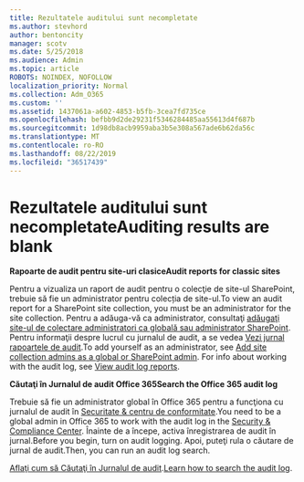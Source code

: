 ```yaml
---
title: Rezultatele auditului sunt necompletate
ms.author: stevhord
author: bentoncity
manager: scotv
ms.date: 5/25/2018
ms.audience: Admin
ms.topic: article
ROBOTS: NOINDEX, NOFOLLOW
localization_priority: Normal
ms.collection: Adm_O365
ms.custom: ''
ms.assetid: 1437061a-a602-4853-b5fb-3cea7fd735ce
ms.openlocfilehash: befbb9d2de29231f5346284485aa55613d4f687b
ms.sourcegitcommit: 1d98db8acb9959aba3b5e308a567ade6b62da56c
ms.translationtype: MT
ms.contentlocale: ro-RO
ms.lasthandoff: 08/22/2019
ms.locfileid: "36517439"
---
```

# <a name="auditing-results-are-blank"></a><span data-ttu-id="f26de-102">Rezultatele auditului sunt necompletate</span><span class="sxs-lookup"><span data-stu-id="f26de-102">Auditing results are blank</span></span>

 <span data-ttu-id="f26de-103">**Rapoarte de audit pentru site-uri clasice**</span><span class="sxs-lookup"><span data-stu-id="f26de-103">**Audit reports for classic sites**</span></span>
  
<span data-ttu-id="f26de-104">Pentru a vizualiza un raport de audit pentru o colecţie de site-ul SharePoint, trebuie să fie un administrator pentru colecția de site-ul.</span><span class="sxs-lookup"><span data-stu-id="f26de-104">To view an audit report for a SharePoint site collection, you must be an administrator for the site collection.</span></span> <span data-ttu-id="f26de-105">Pentru a adăuga-vă ca administrator, consultaţi [adăugaţi site-ul de colectare administratori ca globală sau administrator SharePoint](https://go.microsoft.com/fwlink/?linkid=869390). Pentru informaţii despre lucrul cu jurnalul de audit, a se vedea [Vezi jurnal rapoartele de audit](https://go.microsoft.com/fwlink/?linkid=395237).</span><span class="sxs-lookup"><span data-stu-id="f26de-105">To add yourself as an administrator, see [Add site collection admins as a global or SharePoint admin](https://go.microsoft.com/fwlink/?linkid=869390). For info about working with the audit log, see [View audit log reports](https://go.microsoft.com/fwlink/?linkid=395237).</span></span> 
  
 <span data-ttu-id="f26de-106">**Căutaţi în Jurnalul de audit Office 365**</span><span class="sxs-lookup"><span data-stu-id="f26de-106">**Search the Office 365 audit log**</span></span>
  
<span data-ttu-id="f26de-107">Trebuie să fie un administrator global în Office 365 pentru a funcţiona cu jurnalul de audit în [Securitate &amp; centru de conformitate](https://protection.office.com).</span><span class="sxs-lookup"><span data-stu-id="f26de-107">You need to be a global admin in Office 365 to work with the audit log in the [Security &amp; Compliance Center](https://protection.office.com).</span></span> <span data-ttu-id="f26de-108">Înainte de a începe, activa înregistrarea de audit în jurnal.</span><span class="sxs-lookup"><span data-stu-id="f26de-108">Before you begin, turn on audit logging.</span></span> <span data-ttu-id="f26de-109">Apoi, puteţi rula o căutare de jurnal de audit.</span><span class="sxs-lookup"><span data-stu-id="f26de-109">Then, you can run an audit log search.</span></span> 
  
<span data-ttu-id="f26de-110">[Aflaţi cum să Căutaţi în Jurnalul de audit](https://go.microsoft.com/fwlink/?linkid=708432).</span><span class="sxs-lookup"><span data-stu-id="f26de-110">[Learn how to search the audit log](https://go.microsoft.com/fwlink/?linkid=708432).</span></span>
  

